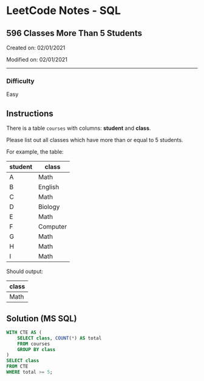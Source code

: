 # LeetCode Notes - SQL

## 596 Classes More Than 5 Students

Created on: 02/01/2021

Modified on: 02/01/2021

---

### Difficulty

Easy

## Instructions

There is a table `courses` with columns: **student** and **class**.

Please list out all classes which have more than or equal to 5 students.

For example, the table:

| student | class      |
| ------- | ---------- |
| A       | Math       |
| B       | English    |
| C       | Math       |
| D       | Biology    |
| E       | Math       |
| F       | Computer   |
| G       | Math       |
| H       | Math       |
| I       | Math       |

Should output:

| class |
| ----- |
| Math  |

## Solution (MS SQL)

``` sql
WITH CTE AS (
    SELECT class, COUNT(*) AS total
    FROM courses
    GROUP BY class
)
SELECT class
FROM CTE
WHERE total >= 5;
```